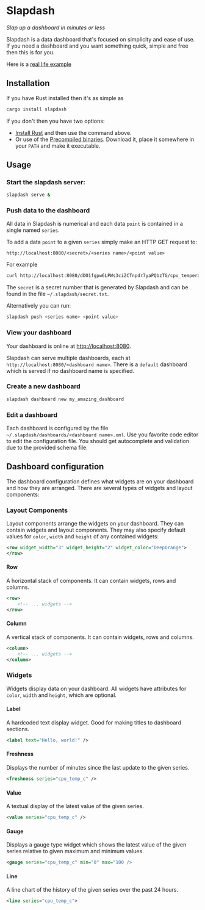 # Slapdash

*Slap up a dashboard in minutes or less*

Slapdash is a data dashboard that's focused on simplicity and ease of use. If you need a dashboard and you want something quick, simple and free then this is for you.

Here is a [real life example](https://9acres.uk)

## Installation

If you have Rust installed then it's as simple as

```bash
cargo install slapdash
```

If you don't then you have two options:

- [Install Rust](https://www.rust-lang.org/tools/install) and then use the command above.
- Or use of the [Precompiled binaries](). Download it, place it somewhere in your `PATH` and make it executable.

## Usage

### Start the slapdash server:

```bash
slapdash serve &
```

### Push data to the dashboard

All data in Slapdash is numerical and each data `point` is contained in a single named `series`.

To add a data `point` to a given `series` simply make an HTTP GET request to:

```
http://localhost:8080/<secret>/<series name>/<point value>
```

For example

```bash
curl http://localhost:8080/dDO1fgpw6LPWs3ciZCTnpdr7yaPQbzTG/cpu_temperature_c/41.45
```

The `secret` is a secret number that is generated by Slapdash and can be found in the file `~/.slapdash/secret.txt`.

Alternatively you can run:

```bash
slapdash push <series name> <point value>
```

### View your dashboard

Your dashboard is online at [http://localhost:8080](http://localhost:8080).

Slapdash can serve multiple dashboards, each at `http://localhost:8080/<dashboard name>`. There is a `default` dashboard which is served if no dashboard name is specified.

### Create a new dashboard

```bash
slapdash dashboard new my_amazing_dashboard
```

### Edit a dashboard

Each dashboard is configured by the file `~/.slapdash/dashboards/<dashboard name>.xml`. Use you favorite code editor to edit the configuration file. You should get autocomplete and validation due to the provided schema file.

## Dashboard configuration

The dashboard configuration defines what widgets are on your dashboard and how they are arranged. There are several types of widgets and layout components:

### Layout Components

Layout components arrange the widgets on your dashboard. They can contain widgets and layout components. They may also specify default values for `color`, `width` and `height` of any contained widgets:

```xml
<row widget_width="3" widget_height="2" widget_color="DeepOrange">
</row>
```

#### Row

A horizontal stack of components. It can contain widgets, rows and columns.

```xml
<row>
    <!-- ... widgets -->
</row>
```

#### Column

A vertical stack of components. It can contain widgets, rows and columns.

```xml
<column>
    <!-- ... widgets -->
</column>
```

### Widgets

Widgets display data on your dashboard. All widgets have attributes for `color`, `width` and `height`, which are optional.

#### Label

A hardcoded text display widget. Good for making titles to dashboard sections.

```xml
<label text="Hello, world!" />
```

#### Freshness

Displays the number of minutes since the last update to the given series.

```xml
<freshness series="cpu_temp_c" />
```

#### Value

A textual display of the latest value of the given series.

```xml
<value series="cpu_temp_c" />
```

#### Gauge

Displays a gauge type widget which shows the latest value of the given series relative to given maximum and minimum values.

```xml
<gauge series="cpu_temp_c" min="0" max="100 />
```

#### Line

A line chart of the history of the given series over the past 24 hours.

```xml
<line series="cpu_temp_c">
```


